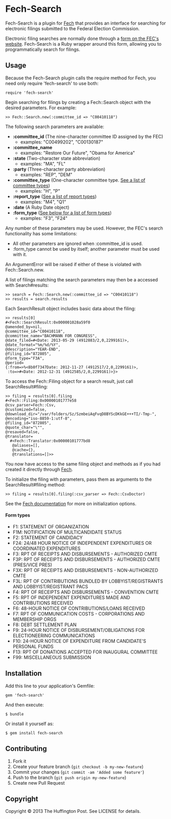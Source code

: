 # Fech-Search

Fech-Search is a plugin for [Fech](http://nytimes.github.io/Fech/) that provides an interface for searching for electronic filings submitted to the Federal Election Commission.

Electronic filing searches are normally done through a [form on the FEC's website](http://www.fec.gov/finance/disclosure/efile_search.shtml). Fech-Search is a Ruby wrapper around this form, allowing you to programmatically search for filings.

## Usage

Because the Fech-Search plugin calls the require method for Fech, you need only require 'fech-search' to use both:

    require 'fech-search'

Begin searching for filings by creating a Fech::Search object with the desired parameters. For example:

    >> Fech::Search.new(:committee_id => "C00410118")

The following search parameters are available:

- __:committee_id__ (The nine-character committee ID assigned by the FEC)
    - examples: "C00499202", "C00130187"
- __:committee_name__
    - examples: "Restore Our Future", "Obama for America"
- __:state__ (Two-character state abbreviation)
    - examples: "MA", "FL"
- __:party__ (Three-character party abbreviation)
    - examples: "REP", "DEM"
- __:committee_type__ (One-character committee type. [See a list of committee types](http://www.fec.gov/finance/disclosure/metadata/CommitteeTypeCodes.shtml))
    - examples: "H", "P"
- __:report_type__ ([See a list of report types](http://www.fec.gov/finance/disclosure/metadata/ReportTypeCodes.shtml))
    - examples: "M4", "Q1"
- __:date__ (A Ruby Date object)
- __:form_type__ ([See below for a list of form types](#form-types))
    - examples: "F3", "F24"
  
Any number of these parameters may be used. However, the FEC's search functionality has some limitations:

- All other parameters are ignored when :committee_id is used.
- :form_type cannot be used by itself; another parameter must be used with it.

An ArgumentError will be raised if either of these is violated with Fech::Search.new.

A list of filings matching the search parameters may then be a accessed with Search#results:

    >> search = Fech::Search.new(:committee_id => "C00410118")
    >> results = search.results

Each SearchResult object includes basic data about the filing:
  
    >> results[0]
    #<Fech::SearchResult:0x000001028a59f0
    @amended_by=nil,
    @committee_id="C00410118",
    @committee_name="BACHMANN FOR CONGRESS",
    @date_filed=#<Date: 2013-05-29 (4912883/2,0,2299161)>,
    @date_format="%m/%d/%Y",
    @description="YEAR-END",
    @filing_id="872805",
    @form_type="F3A",
    @period=
    {:from=>%<8b0f7347Date: 2012-11-27 (4912517/2,0,2299161)>,
     :to=>#<Date: 2012-12-31 (4912585/2,0,2299161)>}>

To access the Fech::Filing object for a search result, just call SearchResult#filing:

    >> filing = results[0].filing
    #<Fech::Filing:0x00000101777e58
    @csv_parser=Fech::Csv,
    @customized=false,
    @download_dir="/var/folders/Sz/SzmbeiAqFvqD8BYScDKkGE+++TI/-Tmp-",
    @encoding="iso-8859-1:utf-8",
    @filing_id="872805",
    @quote_char="\"",
    @resaved=false,
    @translator=
      #<Fech::Translator:0x00000101777bd8
       @aliases=[],
       @cache={},
       @translations=[]>>

You now have access to the same filing object and methods as if you had created it directly through [Fech](http://nytimes.github.io/Fech/).

To initialize the filing with parameters, pass them as arguments to the SearchResult#filing method:
  
    >> filing = results[0].filing(:csv_parser => Fech::CsvDoctor)

See the [Fech documentation](http://nytimes.github.io/Fech/) for more on initialization options.


#### Form types

- F1: STATEMENT OF ORGANIZATION
- F1M: NOTIFICATION OF MULTICANDIDATE STATUS
- F2: STATEMENT OF CANDIDACY
- F24: 24/48 HOUR NOTICE OF INDEPENDENT EXPENDITURES OR COORDINATED EXPENDITURES
- F3: RPT OF RECEIPTS AND DISBURSEMENTS - AUTHORIZED CMTE
- F3P: RPT OF RECEIPTS AND DISBURSEMENTS - AUTHORIZED CMTE (PRES/VICE PRES)
- F3X: RPT OF RECEIPTS AND DISBURSEMENTS - NON-AUTHORIZED CMTE
- F3L: RPT OF CONTRIBUTIONS BUNDLED BY LOBBYIST/REGISTRANTS AND LOBBYIST/REGISTRANT PACS
- F4: RPT OF RECEIPTS AND DISBURSEMENTS - CONVENTION CMTE
- F5: RPT OF INDEPENDENT EXPENDITURES MADE AND CONTRIBUTIONS RECEIVED
- F6: 48-HOUR NOTICE OF CONTRIBUTIONS/LOANS RECEIVED
- F7: RPT OF COMMUNICATION COSTS - CORPORATIONS AND MEMBERSHIP ORGS
- F8: DEBT SETTLEMENT PLAN
- F9: 24-HOUR NOTICE OF DISBURSEMENT/OBLIGATIONS FOR ELECTIONEERING COMMUNICATIONS
- F10: 24-HOUR NOTICE OF EXPENDITURE FROM CANDIDATE'S PERSONAL FUNDS
- F13: RPT OF DONATIONS ACCEPTED FOR INAUGURAL COMMITTEE
- F99: MISCELLANEOUS SUBMISSION

## Installation

Add this line to your application's Gemfile:

    gem 'fech-search'

And then execute:

    $ bundle

Or install it yourself as:

    $ gem install fech-search

## Contributing

1. Fork it
2. Create your feature branch (`git checkout -b my-new-feature`)
3. Commit your changes (`git commit -am 'Added some feature'`)
4. Push to the branch (`git push origin my-new-feature`)
5. Create new Pull Request

## Copyright

Copyright © 2013 The Huffington Post. See LICENSE for details.
